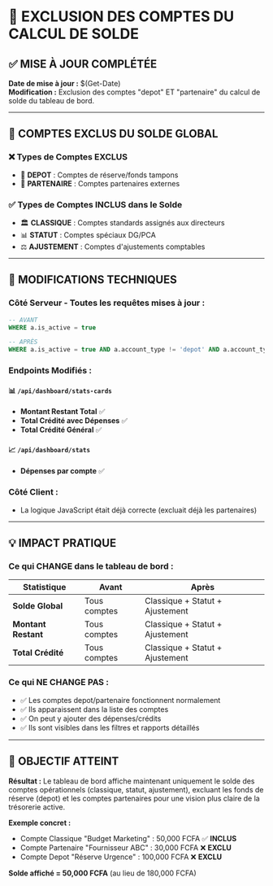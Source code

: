 # 🏦 EXCLUSION DES COMPTES DU CALCUL DE SOLDE

## ✅ MISE À JOUR COMPLÉTÉE

**Date de mise à jour :** $(Get-Date)  
**Modification :** Exclusion des comptes "depot" ET "partenaire" du calcul de solde du tableau de bord.

---

## 🎯 COMPTES EXCLUS DU SOLDE GLOBAL

### ❌ **Types de Comptes EXCLUS**
- 🏦 **DEPOT** : Comptes de réserve/fonds tampons
- 🤝 **PARTENAIRE** : Comptes partenaires externes

### ✅ **Types de Comptes INCLUS dans le Solde**
- 🏛️ **CLASSIQUE** : Comptes standards assignés aux directeurs
- 📊 **STATUT** : Comptes spéciaux DG/PCA
- ⚖️ **AJUSTEMENT** : Comptes d'ajustements comptables

---

## 🔧 MODIFICATIONS TECHNIQUES

### **Côté Serveur - Toutes les requêtes mises à jour :**

```sql
-- AVANT
WHERE a.is_active = true

-- APRÈS 
WHERE a.is_active = true AND a.account_type != 'depot' AND a.account_type != 'partenaire'
```

### **Endpoints Modifiés :**

#### 📊 `/api/dashboard/stats-cards`
- **Montant Restant Total** ✅
- **Total Crédité avec Dépenses** ✅  
- **Total Crédité Général** ✅

#### 📈 `/api/dashboard/stats`
- **Dépenses par compte** ✅

### **Côté Client :**
- La logique JavaScript était déjà correcte (excluait déjà les partenaires)

---

## 💡 IMPACT PRATIQUE

### **Ce qui CHANGE dans le tableau de bord :**

| Statistique | Avant | Après |
|-------------|--------|--------|
| **Solde Global** | Tous comptes | Classique + Statut + Ajustement |
| **Montant Restant** | Tous comptes | Classique + Statut + Ajustement |
| **Total Crédité** | Tous comptes | Classique + Statut + Ajustement |

### **Ce qui NE CHANGE PAS :**
- ✅ Les comptes depot/partenaire fonctionnent normalement
- ✅ Ils apparaissent dans la liste des comptes
- ✅ On peut y ajouter des dépenses/crédits
- ✅ Ils sont visibles dans les filtres et rapports détaillés

---

## 🎯 OBJECTIF ATTEINT

**Résultat :** Le tableau de bord affiche maintenant uniquement le solde des comptes opérationnels (classique, statut, ajustement), excluant les fonds de réserve (depot) et les comptes partenaires pour une vision plus claire de la trésorerie active.

**Exemple concret :**
- Compte Classique "Budget Marketing" : 50,000 FCFA ✅ **INCLUS**
- Compte Partenaire "Fournisseur ABC" : 30,000 FCFA ❌ **EXCLU**  
- Compte Depot "Réserve Urgence" : 100,000 FCFA ❌ **EXCLU**

**Solde affiché = 50,000 FCFA** (au lieu de 180,000 FCFA) 